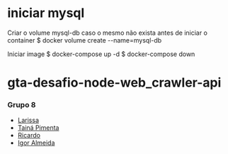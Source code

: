 # iniciar mysql
Criar o volume mysql-db caso o mesmo não exista antes de iniciar o container
$ docker volume create --name=mysql-db

Iniciar image
$ docker-compose up -d
$ docker-compose down

# gta-desafio-node-web_crawler-api
### **Grupo 8**
- [Larissa](https://github.com/helloLari)
- [Tainá Pimenta](https://github.com/TainaPimenta)
- [Ricardo](https://github.com/CaduPinheiro)
- [Igor Almeida](https://github.com/igormotta92)


